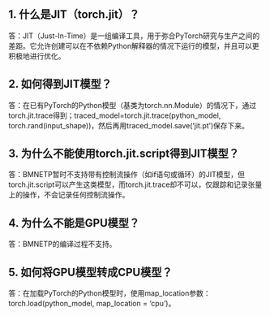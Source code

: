  ## 1. 什么是JIT（torch.jit）？

答：JIT（Just-In-Time）是一组编译工具，用于弥合PyTorch研究与生产之间的差距。它允许创建可以在不依赖Python解释器的情况下运行的模型，并且可以更积极地进行优化。

 ## 2. 如何得到JIT模型？

答：在已有PyTorch的Python模型（基类为torch.nn.Module）的情况下，通过torch.jit.trace得到；traced_model=torch.jit.trace(python_model, torch.rand(input_shape))，然后再用traced_model.save(‘jit.pt’)保存下来。

## 3. 为什么不能使用torch.jit.script得到JIT模型？

答：BMNETP暂时不支持带有控制流操作（如if语句或循环）的JIT模型，但torch.jit.script可以产生这类模型，而torch.jit.trace却不可以，仅跟踪和记录张量上的操作，不会记录任何控制流操作。

## 4. 为什么不能是GPU模型？

答：BMNETP的编译过程不支持。

## 5. 如何将GPU模型转成CPU模型？

答：在加载PyTorch的Python模型时，使用map_location参数：torch.load(python_model, map_location = ‘cpu’)。